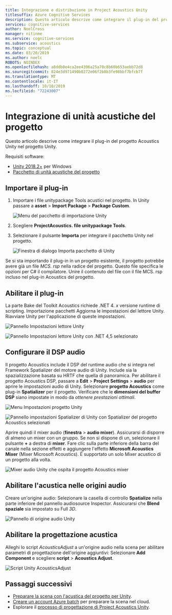 ```yaml
---
title: Integrazione e distribuzione in Project Acoustics Unity
titlesuffix: Azure Cognitive Services
description: Questo articolo descrive come integrare il plug-in del progetto Acoustics Unity nel progetto Unity.
services: cognitive-services
author: NoelCross
manager: nitinme
ms.service: cognitive-services
ms.subservice: acoustics
ms.topic: conceptual
ms.date: 03/20/2019
ms.author: noelc
ROBOTS: NOINDEX
ms.openlocfilehash: a8ddb0e4ca2ee4396a25a70c8b60b653aebb72d8
ms.sourcegitcommit: 824e3d971490b0272e06f2b8b3fe98bbf7bfcb7f
ms.translationtype: MT
ms.contentlocale: it-IT
ms.lasthandoff: 10/10/2019
ms.locfileid: "72243007"
---
```

# <a name="project-acoustics-unity-integration"></a>Integrazione di unità acustiche del progetto
Questo articolo descrive come integrare il plug-in del progetto Acoustics Unity nel progetto Unity.

Requisiti software:
* [Unity 2018.2+](https://unity3d.com) per Windows
* [Pacchetto di unità acustiche del progetto](https://www.microsoft.com/download/details.aspx?id=57346)

## <a name="import-the-plug-in"></a>Importare il plug-in
1. Importare i file unitypackage Tools acustici nel progetto. 
 In Unity passare a **asset** > **Import Package** > **Package Custom**.

    ![Menu del pacchetto di importazione Unity](media/import-package.png)  

1. Scegliere **ProjectAcoustics. file unitypackage Tools**.

1. Selezionare il pulsante **Importa** per integrare il pacchetto Unity nel progetto.

    ![Finestra di dialogo Importa pacchetto di Unity](media/import-dialog.png)  

Se si sta importando il plug-in in un progetto esistente, il progetto potrebbe avere già un file *MCS. rsp* nella radice del progetto. Questo file specifica le opzioni per C# il compilatore. Unire il contenuto del file con il file MCS. rsp incluso nel plug-in Acoustics del progetto.

## <a name="enable-the-plug-in"></a>Abilitare il plug-in
La parte Bake del Toolkit Acoustics richiede .NET 4. *x* versione runtime di scripting. Importazione pacchetti Aggiorna le impostazioni del lettore Unity. Riavviare Unity per l'applicazione di queste impostazioni.

![Pannello Impostazioni lettore Unity](media/player-settings.png)

![Pannello Impostazioni lettore Unity con .NET 4,5 selezionato](media/net45.png)

## <a name="set-up-audio-dsp"></a>Configurare il DSP audio
Il progetto Acoustics include il DSP del runtime audio che si integra nel Framework Spatializer del motore audio di Unity. Include sia la spazializzazione basata su HRTF che quella di panoramica. Per abilitare il progetto Acoustics DSP, passare a **Edit** > **Project Settings** > **audio** per aprire le impostazioni audio di Unity. Selezionare **progetto Acoustics** come plug-in **Spatializer** per il progetto. Verificare che le **dimensioni del buffer DSP** siano impostate in modo da *ottenere prestazioni ottimali*.

![Menu Impostazioni progetto Unity](media/project-settings.png)  

![Pannello impostazioni Spatializer di Unity con Spatializer del progetto Acoustics selezionati](media/choose-spatializer.png)

Aprire quindi il mixer audio (**finestra** > **audio mixer**). Assicurarsi di disporre di almeno un mixer con un gruppo. Se non si dispone di un, selezionare il pulsante **+** a destra di **mixer**. Fare clic sulla parte inferiore della barra del canale nella sezione effetti e aggiungere l'effetto **Microsoft Acoustics Mixer** (Mixer Microsoft Acoustics). È supportato un solo Mixer acustico di un progetto alla volta.

![Mixer audio Unity che ospita il progetto Acoustics mixer](media/audio-mixer.png)

## <a name="enable-acoustics-on-sound-sources"></a>Abilitare l'acustica nelle origini audio
Creare un'origine audio: Selezionare la casella di controllo **Spatialize** nella parte inferiore del pannello audiosource Inspector. Assicurarsi che **Blend spaziale** sia impostato su Full *3D*.  

![Pannello di origine audio Unity](media/audio-source.png)

## <a name="enable-acoustic-design"></a>Abilitare la progettazione acustica
Alleghi lo script *AcousticsAdjust* a un'origine audio nella scena per abilitare parametri di progettazione dell'origine aggiuntivi: Selezionare **Add Component** e scegliere **script** > **Acoustics Adjust**.

![Script Unity AcousticsAdjust](media/acoustics-adjust.png)

## <a name="next-steps"></a>Passaggi successivi
* [Preparare la scena con l'acustica del progetto per Unity](unity-baking.md).
* [Creare un account Azure batch](create-azure-account.md) per preparare la scena nel cloud.
* Esplorare il [processo di progettazione di Project Acoustics Unity](unity-workflow.md).
